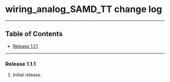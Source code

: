 # wiring_analog_SAMD_TT change log
---

## Table of Contents

* [Release 1.1.1](#release-111)
---

### Release 1.1.1

1. Initial release.
